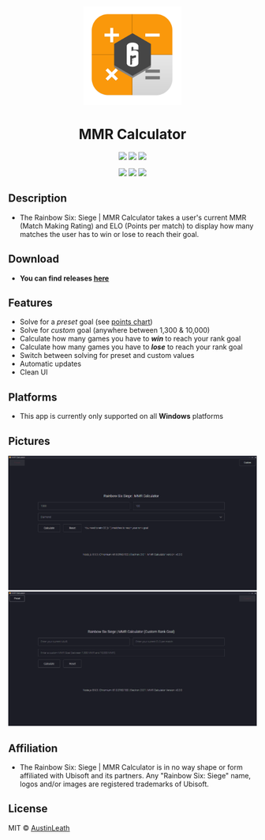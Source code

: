 
<p align="center">
  <img src="home/images/mmrcalculator-icon.png" width="200"/>
  <h1 align="center">MMR Calculator</h3>
  <p align="center">
    <img src="https://img.shields.io/github/release/austinleath/mmrcalculator.svg" />
      <a href="https://www.paypal.com/donate/?token=AV9aSyCRiD2q6UnRdGXVX8KTR2t7cJc6xGpBPxQn7oxw_X1B3rttSzYf4waiuVYbdTsLWG">
      <img src="https://img.shields.io/badge/Donate-PayPal-green.svg"/></a>
    <img src="https://img.shields.io/david/austinleath/mmrcalculator.svg" />
  </p>
  <p align="center">
    <img src="https://img.shields.io/github/downloads/AustinLeath/mmrcalculator/total.svg" />
    <img src="https://img.shields.io/github/license/austinleath/mmrcalculator.svg" />
    <img src="http://hits.dwyl.io/austinleath/mmrcalculator.svg" />
  </p>
</p>

## Description
- The Rainbow Six: Siege | MMR Calculator takes a user's current MMR (Match Making Rating) and ELO (Points per match) to display how many matches the user has to win or lose to reach their goal.

## Download
- **You can find releases <u>[here](https://www.github.com/austinleath/mmrcalculator/releases)**</u>

## Features
- Solve for a <i>preset</i> goal (see <u>[points chart](https://github.com/AustinLeath/mmrcalculator/blob/master/home/images/ranks.jpg)</u>)
- Solve for <i>custom</i> goal (anywhere between 1,300 & 10,000)
- Calculate how many games you have to <i>**win**</i> to reach your rank goal
- Calculate how many games you have to <i>**lose**</i> to reach your rank goal
- Switch between solving for preset and custom values
- Automatic updates
- Clean UI

## Platforms
- This app is currently only supported on all **Windows** platforms

## Pictures
 ![rmpic1.png](home/images/rmpic1.png)
 ![rmpic2.png](home/images/rmpic2.png)

## Affiliation
- The Rainbow Six: Siege | MMR Calculator is in no way shape or form affiliated with Ubisoft and its partners. Any "Rainbow Six: Siege" name, logos and/or images are registered trademarks of Ubisoft.

## License
MIT © <u>[AustinLeath](https://github.com/AustinLeath/mmrcalculator/blob/master/LICENSE)</u>
